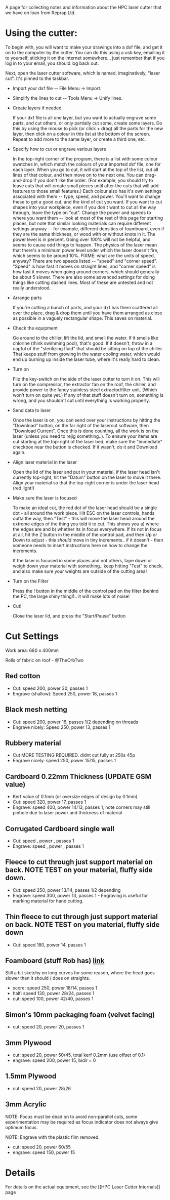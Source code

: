 A page for collecting notes and information about the HPC laser cutter that we have on loan from Reprap Ltd.

# Using the cutter:

To begin with, you will want to make your drawings into a dxf file, and get it on to the computer by the cutter.  You can do this using a usb key, emailing it to yourself, sticking it on the internet somewhere... just remember that if you log in to your email, you should log back out.

Next, open the laser cutter software, which is named, imaginatively, "laser cut".  It's pinned to the taskbar.

* Import your dxf file -- File Menu -> Import.

* Simplify the lines to cut -- Tools Menu -> Unify lines. 

* Create layers if needed

    If your dxf file is all one layer, but you want to actually engrave some parts, and cut others, or only partially cut some, create some layers. Do this by using the mouse to pick (or click + drag) all the parts for the new layer, then click on a colour in this list at the bottom of the screen. Repeat to add more to the same layer, or create a third one, etc.

* Specify how to cut or engrave various layers

    In the top-right corner of the program, there is a list with some colour swatches in, which match the colours of your imported dxf file, one for each layer.  When you go to cut, it will start at the top of the list, cut all lines of that colour, and then move on to the next one.  You can drag-and-drop if you don't like the order.  (For example, you should try to leave cuts that will create small pieces until after the cuts that will add features to those small features.)  Each colour also has it's own settings associated with them -- type, speed, and power.  You'll want to change these to get a good cut, and the kind of cut you want.  If you want to cut shapes into your workpiece, even if you don't want to cut all the way through, leave the type on "cut".  Change the power and speeds to where you want them -- look at most of the rest of this page for starting places, but note that similar looking materials can require different settings anyway -- for example, different densities of foamboard, even if they are the same thickness, or wood with or without knots in it.  The power level is in percent.  Going over 100% will not be helpful, and seems to cause odd things to happen.  The physics of the laser mean that there's a minimum power level under which the laser doesn't fire, which seems to be around 10%.  FIXME: what are the units of speed, anyway?  There are two speeds listed -- "speed" and "corner speed".  "Speed" is how fast it moves on straight lines, and "corner speed" is how fast it moves when going around corners, which should generally be about 5 slower.  There are also some advanced settings for doing things like cutting dashed lines.  Most of these are untested and not really understood.

* Arrange parts

    If you're cutting a bunch of parts, and your dxf has them scattered all over the place, drag & drop them until you have them arranged as close as possible in a vaguely rectangular shape. This saves on material.

* Check the equipment

    Go around to the chiller, lift the lid, and smell the water.  If it smells like chlorine (think swimming pool), that's good.  If it doesn't, throw in a capful of the "sterilizing fluid" that should be sitting on top of the chiller.  That keeps stuff from growing in the water cooling water, which would end up burning up inside the laser tube, where it's really hard to clean.

* Turn on

    Flip the key-switch on the side of the laser cutter to turn it on.  This will turn on the compressor, the extractor fan on the roof, the chiller, and provide power to the fancy stainless steel extractor/filter unit.  (Which won't turn on quite yet.)  If any of that stuff doesn't turn on, something is wrong, and you shouldn't cut until everything is working properly.

* Send data to laser

    Once the laser is on, you can send over your instructions by hitting the "Download" button, on the far right of the lasercut software, then "Download Current". Once this is done counting, all the work is on the laser (unless you need to rejig something..). To ensure your items are cut starting at the top-right of the laser bed, make sure the "immediate" checkbox near the button is checked. If it wasn't, do it and Download again.

* Align laser material in the laser

    Open the lid of the laser and put in your material, if the laser head isn't currently top-right, hit the "Datum" button on the laser to move it there. Align your material so that the top-right corner is under the laser head (red light!)

* Make sure the laser is focused

    To make an ideal cut, the red dot of the laser head should be a single dot - all around the work piece. Hit ESC on the laser controls, hands outta the way, then "Test" - this will move the laser head around the extreme edges of the thing you told it to cut. This shows you a) where the edges are and b) whether its in focus everywhere. If its not in focus at all, hit the Z button in the middle of the control pad, and then Up or Down to adjust - this *should* move in tiny increments.. if it doesn't - then someone needs to insert instructions here on how to change the increments.

    If the laser is focused in some places and not others, tape down or weigh down your material with something.. keep hitting "Test" to check, and also make sure your weights are outside of the cutting area!

* Turn on the Filter

    Press the ! button in the middle of the control pad on the filter (behind the PC, the large shiny thing!).. it will make lots of noise!

* Cut!

    Close the laser lid, and press the "Start/Pause" button

# Cut Settings

Work area: 680 x 400mm

Rolls of fabric on roof - @TheOrbTwo

## Red cotton
* Cut: speed 200, power 30, passes 1
* Engrave (shallow): Speed 250, power 18, passes 1

## Black mesh netting
* Cut: speed 200, power 16, passes 1/2 depending on threads
* Engrave nicely: Speed 250, power 13, passes 1

## Rubbery material
* Cut  MORE TESTING REQUIRED. didnt cut fully at 250s 45p
* Engrave nicely: speed 250, power 15/15, passes 1

## Cardboard 0.22mm Thickness (UPDATE GSM value)
* Kerf value of 0.1mm (or oversize edges of design by 0.1mm)
* Cut: speed 320, power 17, passes 1
* Engrave: speed 400, power 14/13, passes 1, note corners may still pinhole due to laser power and thickness of material

## Corrugated Cardboard single wall
* Cut: speed , power , passes 1
* Engrave: speed , power , passes 1

## Fleece to cut through just support material on back. NOTE TEST on your material, fluffy side down.
* Cut: speed 250, power 13/14, passes 1/2 depending
* Engrave: speed 300, power 13, passes 1 - Engraving is useful for marking material for hand cutting.

## Thin fleece to cut through just support material on back. NOTE TEST on you material, fluffy side down
* Cut: speed 180, power 14, passes 1

## Foamboard (stuff Rob has) [link](http://www.artdiscount.co.uk/paper-board/board/foam-board/white-foam-board-5mm.html)
Still a bit sketchy on long curves for some reason, where the head goes slower than it should / does on straights.
* score: speed 250, power 18/14, passes 1
* half: speed 130, power 28/24, passes 1
* cut: speed 100, power 42/40, passes 1

## Simon's 10mm packaging foam (velvet facing)
* cut: speed 20, power 20, passes 1

## 3mm Plywood
* cut: speed 20, power 50/45, total kerf 0.2mm (use offset of 0.1)
* engrave: speed 200, power 15, bidir = 0

## 1.5mm Plywood
* cut: speed 20, power 28/26

## 3mm Acrylic

NOTE: Focus must be dead on to avoid non-parallel cuts, some experimentation may be required as focus indicator does not always give optimum focus.

NOTE: Engrave with the plastic film removed.

* cut: speed 20, power 60/55
* engrave: speed 150, power 15

# Details
For details on the actual equipment, see the [[HPC Laser Cutter Internals]] page

